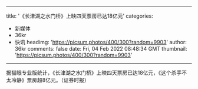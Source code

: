 
---
title: '《长津湖之水门桥》上映四天票房已达18亿元'
categories: 
 - 新媒体
 - 36kr
 - 快讯
headimg: 'https://picsum.photos/400/300?random=9903'
author: 36kr
comments: false
date: Fri, 04 Feb 2022 08:48:34 GMT
thumbnail: 'https://picsum.photos/400/300?random=9903'
---

<div>   
据猫眼专业版统计，《长津湖之水门桥》上映四天票房已达18亿元，《这个杀手不太冷静》票房超8亿元。（证券时报）  
</div>
            